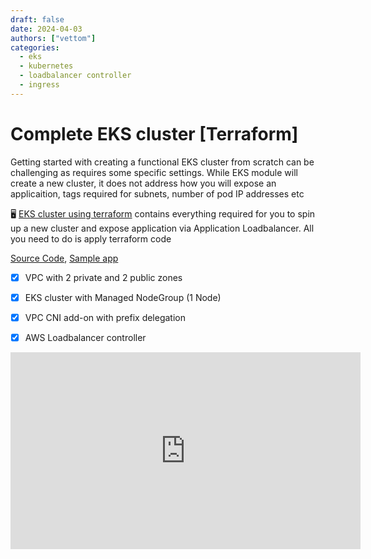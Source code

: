 ```yaml
---
draft: false 
date: 2024-04-03
authors: ["vettom"]
categories:
  - eks
  - kubernetes
  - loadbalancer controller
  - ingress
---
```

# Complete EKS cluster [Terraform]

Getting started with creating a functional EKS cluster from scratch can be challenging as requires some specific settings. While EKS module will create a new cluster, it does not address how you will expose an applicaition, tags required for subnets, number of pod IP addresses etc

:desktop_computer:  [EKS cluster using terraform](https://github.com/vettom/aws-eks-terraform/tree/main/EKS-Cluster-ALB) contains everything required for you to spin up a new cluster and expose application via Application Loadbalancer. All you need to do is apply terraform code

[Source Code](https://github.com/vettom/aws-eks-terraform/tree/main/EKS-Cluster-ALB), [Sample app](https://github.com/vettom/aws-eks-terraform/tree/main/Sample-app)

- [x] VPC with 2  private and 2 public zones
- [x] EKS cluster with Managed NodeGroup (1 Node)
- [x] VPC CNI add-on with prefix delegation
- [x] AWS Loadbalancer controller


<iframe width="560" height="315" src="https://www.youtube.com/embed/EAz6ap4pm6Y?si=IFt0DzUjjMvpQviY" title="YouTube video player" frameborder="0" allow="accelerometer; autoplay; clipboard-write; encrypted-media; gyroscope; picture-in-picture; web-share" referrerpolicy="strict-origin-when-cross-origin" allowfullscreen></iframe>
